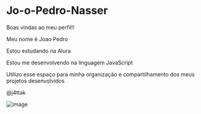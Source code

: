 # Jo-o-Pedro-Nasser
Boas vindas ao meu perfil!!

Meu nome é Joao Pedro

Estou estudando na Alura

Estou me desenvolvendo na linguagem JavaScript

Utilizo esse espaço para minha organização e 
compartilhamento dos meus projetos desenvolvidos


@j4ttak

![image](https://github.com/jottajotta24k/Jo-o-Pedro-Nasser/assets/169062656/85e91c76-9a1d-4ffd-9cb8-3ec2ac7a5ae8)

